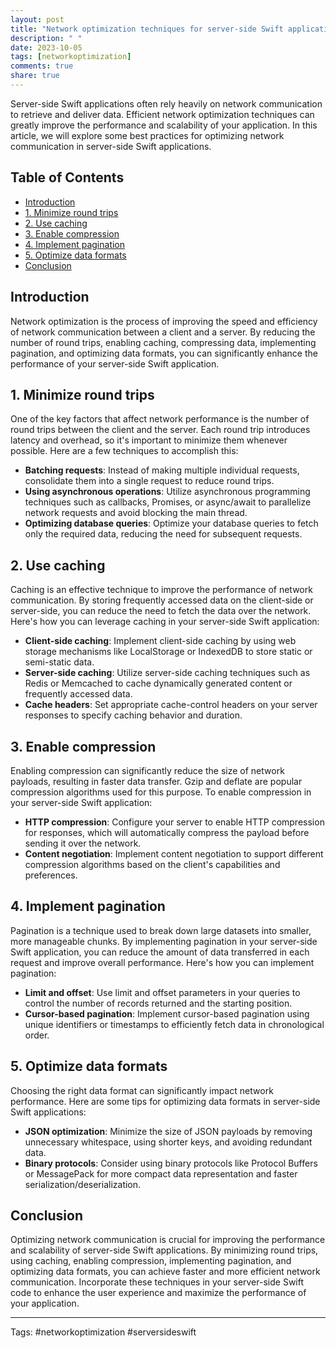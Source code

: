 ```yaml
---
layout: post
title: "Network optimization techniques for server-side Swift applications"
description: " "
date: 2023-10-05
tags: [networkoptimization]
comments: true
share: true
---
```


Server-side Swift applications often rely heavily on network communication to retrieve and deliver data. Efficient network optimization techniques can greatly improve the performance and scalability of your application. In this article, we will explore some best practices for optimizing network communication in server-side Swift applications.

## Table of Contents
- [Introduction](#introduction)
- [1. Minimize round trips](#minimize-round-trips)
- [2. Use caching](#use-caching)
- [3. Enable compression](#enable-compression)
- [4. Implement pagination](#implement-pagination)
- [5. Optimize data formats](#optimize-data-formats)
- [Conclusion](#conclusion)

## Introduction

Network optimization is the process of improving the speed and efficiency of network communication between a client and a server. By reducing the number of round trips, enabling caching, compressing data, implementing pagination, and optimizing data formats, you can significantly enhance the performance of your server-side Swift application.

## 1. Minimize round trips

One of the key factors that affect network performance is the number of round trips between the client and the server. Each round trip introduces latency and overhead, so it's important to minimize them whenever possible. Here are a few techniques to accomplish this:

- **Batching requests**: Instead of making multiple individual requests, consolidate them into a single request to reduce round trips.
- **Using asynchronous operations**: Utilize asynchronous programming techniques such as callbacks, Promises, or async/await to parallelize network requests and avoid blocking the main thread.
- **Optimizing database queries**: Optimize your database queries to fetch only the required data, reducing the need for subsequent requests.

## 2. Use caching

Caching is an effective technique to improve the performance of network communication. By storing frequently accessed data on the client-side or server-side, you can reduce the need to fetch the data over the network. Here's how you can leverage caching in your server-side Swift application:

- **Client-side caching**: Implement client-side caching by using web storage mechanisms like LocalStorage or IndexedDB to store static or semi-static data.
- **Server-side caching**: Utilize server-side caching techniques such as Redis or Memcached to cache dynamically generated content or frequently accessed data.
- **Cache headers**: Set appropriate cache-control headers on your server responses to specify caching behavior and duration.

## 3. Enable compression

Enabling compression can significantly reduce the size of network payloads, resulting in faster data transfer. Gzip and deflate are popular compression algorithms used for this purpose. To enable compression in your server-side Swift application:

- **HTTP compression**: Configure your server to enable HTTP compression for responses, which will automatically compress the payload before sending it over the network.
- **Content negotiation**: Implement content negotiation to support different compression algorithms based on the client's capabilities and preferences.

## 4. Implement pagination

Pagination is a technique used to break down large datasets into smaller, more manageable chunks. By implementing pagination in your server-side Swift application, you can reduce the amount of data transferred in each request and improve overall performance. Here's how you can implement pagination:

- **Limit and offset**: Use limit and offset parameters in your queries to control the number of records returned and the starting position.
- **Cursor-based pagination**: Implement cursor-based pagination using unique identifiers or timestamps to efficiently fetch data in chronological order.

## 5. Optimize data formats

Choosing the right data format can significantly impact network performance. Here are some tips for optimizing data formats in server-side Swift applications:

- **JSON optimization**: Minimize the size of JSON payloads by removing unnecessary whitespace, using shorter keys, and avoiding redundant data.
- **Binary protocols**: Consider using binary protocols like Protocol Buffers or MessagePack for more compact data representation and faster serialization/deserialization.

## Conclusion

Optimizing network communication is crucial for improving the performance and scalability of server-side Swift applications. By minimizing round trips, using caching, enabling compression, implementing pagination, and optimizing data formats, you can achieve faster and more efficient network communication. Incorporate these techniques in your server-side Swift code to enhance the user experience and maximize the performance of your application.

---

Tags: #networkoptimization #serversideswift